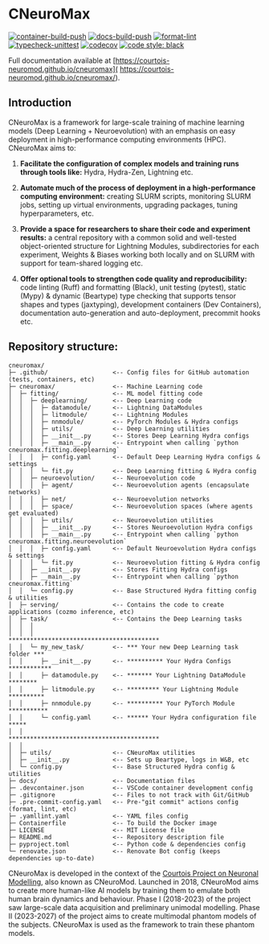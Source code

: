 # CNeuroMax

[![container-build-push](
    https://github.com/courtois-neuromod/cneuromax/actions/workflows/container-build-push.yaml/badge.svg)](
        https://github.com/courtois-neuromod/cneuromax/actions/workflows/container-build-push.yaml)
[![docs-build-push](
    https://github.com/courtois-neuromod/cneuromax/actions/workflows/docs-build-push.yaml/badge.svg)](
        https://github.com/courtois-neuromod/cneuromax/actions/workflows/docs-build-push.yaml)
[![format-lint](
    https://github.com/courtois-neuromod/cneuromax/actions/workflows/format-lint.yaml/badge.svg?event=push)](
        https://github.com/courtois-neuromod/cneuromax/actions/workflows/format-lint.yaml)
[![typecheck-unittest](
    https://github.com/courtois-neuromod/cneuromax/actions/workflows/typecheck-unittest.yaml/badge.svg?event=push)](
        https://github.com/courtois-neuromod/cneuromax/actions/workflows/typecheck-unittest.yaml)
[![codecov](
    https://codecov.io/gh/courtois-neuromod/cneuromax/branch/main/graph/badge.svg?token=AN8GLFP9CB)](
        https://codecov.io/gh/courtois-neuromod/cneuromax)
[![code style: black](
    https://img.shields.io/badge/code%20style-black-000000.svg)](
        https://github.com/psf/black)

Full documentation available at [https://courtois-neuromod.github.io/cneuromax](
    https://courtois-neuromod.github.io/cneuromax/).

<h2>Introduction</h2>

CNeuroMax is a framework for large-scale training of machine learning models
(Deep Learning + Neuroevolution) with an emphasis on easy deployment in
high-performance computing environments (HPC). CNeuroMax aims to:

1. **Facilitate the configuration of complex models and training runs through
   tools like:** Hydra, Hydra-Zen, Lightning etc.

2. **Automate much of the process of deployment in a high-performance computing
   environment:** creating SLURM scripts, monitoring SLURM jobs, setting up
   virtual environments, upgrading packages, tuning hyperparameters, etc.

3. **Provide a space for researchers to share their code and experiment
   results:** a central repository with a common solid and well-tested
   object-oriented structure for Lightning Modules, subdirectories for each
   experiment, Weights & Biases working both locally and on SLURM with support
   for team-shared logging etc.

4. **Offer optional tools to strengthen code quality and reproducibility:**
   code linting (Ruff) and formatting (Black), unit testing (pytest), static
   (Mypy) & dynamic (Beartype) type checking that supports tensor shapes and
   types (jaxtyping), development containers (Dev Containers), documentation
   auto-generation and auto-deployment, precommit hooks etc.

<h2>Repository structure:</h1>

```
cneuromax/
├─ .github/                  <-- Config files for GitHub automation (tests, containers, etc)
├─ cneuromax/                <-- Machine Learning code
│  ├─ fitting/               <-- ML model fitting code
│  │  ├─ deeplearning/       <-- Deep Learning code
│  │  │  ├─ datamodule/      <-- Lightning DataModules
│  │  │  ├─ litmodule/       <-- Lightning Modules
│  │  │  ├─ nnmodule/        <-- PyTorch Modules & Hydra configs
│  │  │  ├─ utils/           <-- Deep Learning utilities
│  │  │  ├─ __init__.py      <-- Stores Deep Learning Hydra configs
│  │  │  ├─ __main__.py      <-- Entrypoint when calling `python cneuromax.fitting.deeplearning`
│  │  │  ├─ config.yaml      <-- Default Deep Learning Hydra configs & settings
│  │  │  └─ fit.py           <-- Deep Learning fitting & Hydra config
│  │  ├─ neuroevolution/     <-- Neuroevolution code
│  │  │  ├─ agent/           <-- Neuroevolution agents (encapsulate networks)
│  │  │  ├─ net/             <-- Neuroevolution networks
│  │  │  ├─ space/           <-- Neuroevolution spaces (where agents get evaluated)
│  │  │  ├─ utils/           <-- Neuroevolution utilities
│  │  │  ├─ __init__.py      <-- Stores Neuroevolution Hydra configs
│  │  │  ├─ __main__.py      <-- Entrypoint when calling `python cneuromax.fitting.neuroevolution`
│  │  │  ├─ config.yaml      <-- Default Neuroevolution Hydra configs & settings
│  │  │  └─ fit.py           <-- Neuroevolution fitting & Hydra config
│  │  ├─ __init__.py         <-- Stores Fitting Hydra configs
│  │  ├─ __main__.py         <-- Entrypoint when calling `python cneuromax.fitting`
│  │  └─ config.py           <-- Base Structured Hydra fitting config & utilities
│  ├─ serving/               <-- Contains the code to create applications (cozmo inference, etc)
│  ├─ task/                  <-- Contains the Deep Learning tasks
│  │  │
│  │  │                          ******************************************
│  │  └─ my_new_task/        <-- *** Your new Deep Learning task folder ***
│  │     ├─ __init__.py      <-- ********** Your Hydra Configs ************
│  │     ├─ datamodule.py    <-- ******* Your Lightning DataModule ********
│  │     ├─ litmodule.py     <-- ********* Your Lightning Module **********
│  │     ├─ nnmodule.py      <-- ********** Your PyTorch Module ***********
│  │     └─ config.yaml      <-- ****** Your Hydra configuration file *****
│  │                             ******************************************
│  │
│  ├─ utils/                 <-- CNeuroMax utilities
│  ├─ __init__.py            <-- Sets up Beartype, logs in W&B, etc
│  └─ config.py              <-- Base Structured Hydra config & utilities
├─ docs/                     <-- Documentation files
├─ .devcontainer.json        <-- VSCode container development config
├─ .gitignore                <-- Files to not track with Git/GitHub
├─ .pre-commit-config.yaml   <-- Pre-"git commit" actions config (format, lint, etc)
├─ .yamllint.yaml            <-- YAML files config
├─ Containerfile             <-- To build the Docker image
├─ LICENSE                   <-- MIT License file
├─ README.md                 <-- Repository description file
├─ pyproject.toml            <-- Python code & dependencies config
└─ renovate.json             <-- Renovate Bot config (keeps dependencies up-to-date)
```

CNeuroMax is developed in the context of the
[Courtois Project on Neuronal Modelling](https://cneuromod.ca), also known as
CNeuroMod. Launched in 2018, CNeuroMod aims to create more human-like AI models
by training them to emulate both human brain dynamics and behaviour. Phase I
(2018-2023) of the project saw large-scale data acquisition and preliminary
unimodal modelling. Phase II (2023-2027) of the project aims to create
multimodal phantom models of the subjects. CNeuroMax is used as the framework
to train these phantom models.
